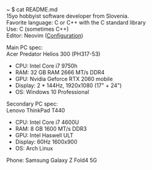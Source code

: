 ~ $ cat README.md<br>
15yo hobbyist software developer from Slovenia.<br>
Favorite language: C or C++ with the C standard library<br>
Use: C (sometimes C++)<br>
Editor: Neovim ([Configuration](https://github.com/Tetrapak0/init.lua))

Main PC spec:<br>
Acer Predator Helios 300 (PH317-53)
- CPU: Intel Core i7 9750h
- RAM: 32 GB RAM 2666 MT/s DDR4
- GPU: Nvidia Geforce RTX 2060 mobile
- Display: 2 * 144Hz, 1920x1080 (17" + 24")
- OS: Windows 10 Professional

Secondary PC spec:<br>
Lenovo ThinkPad T440
- CPU: Intel Core i7 4600U
- RAM: 8 GB 1600 MT/s DDR3
- GPU: Intel Haswell ULT
- Display: 60Hz 1600x900
- OS: Arch Linux

Phone: Samsung Galaxy Z Fold4 5G
